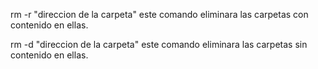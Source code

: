 rm -r "direccion de la carpeta"
este comando eliminara las carpetas con contenido en ellas.

rm -d "direccion de la carpeta"
este comando eliminara las carpetas sin contenido en ellas.
